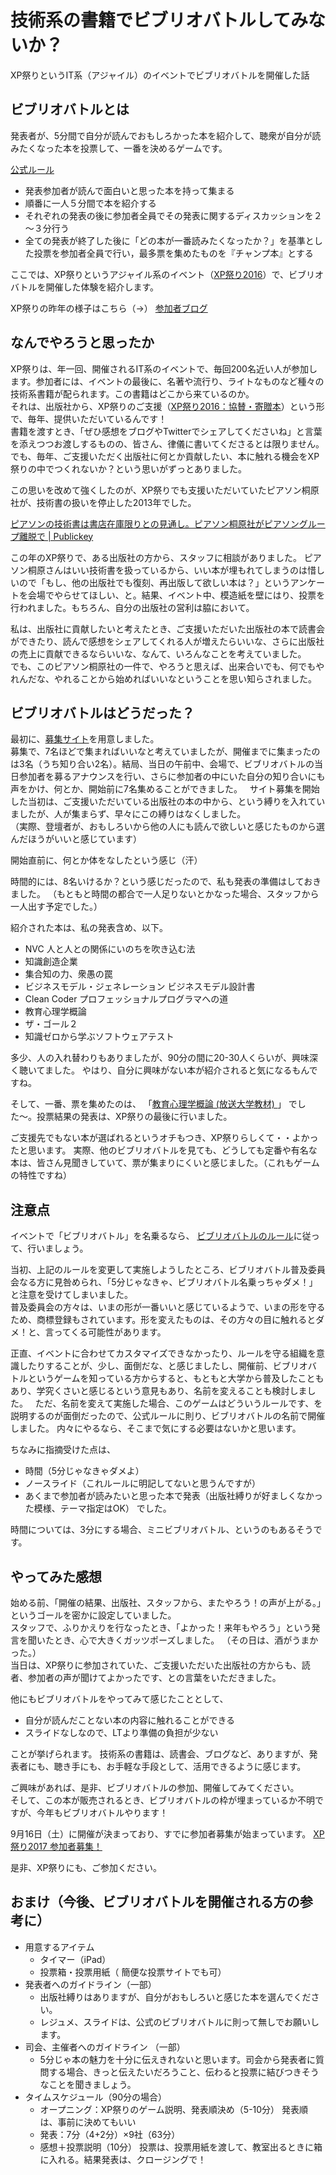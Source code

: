 # 技術系の書籍でビブリオバトルしてみないか？

XP祭りというIT系（アジャイル）のイベントでビブリオバトルを開催した話

## ビブリオバトルとは

発表者が、5分間で自分が読んでおもしろかった本を紹介して、聴衆が自分が読みたくなった本を投票して、一番を決めるゲームです。

[公式ルール](http://www.bibliobattle.jp/)
- 発表参加者が読んで面白いと思った本を持って集まる
- 順番に一人５分間で本を紹介する
- それぞれの発表の後に参加者全員でその発表に関するディスカッションを２～３分行う
- 全ての発表が終了した後に「どの本が一番読みたくなったか？」を基準とした投票を参加者全員で行い，最多票を集めたものを『チャンプ本』とする

ここでは、XP祭りというアジャイル系のイベント（[XP祭り2016](http://xpjug.com/xp2016/)）で、ビブリオバトルを開催した体験を紹介します。

XP祭りの昨年の様子はこちら（→）
[参加者ブログ](https://anagileway.wordpress.com/2016/09/24/xp-festival-2016/)

## なんでやろうと思ったか

XP祭りは、年一回、開催されるIT系のイベントで、毎回200名近い人が参加します。参加者には、イベントの最後に、名著や流行り、ライトなものなど種々の技術系書籍が配られます。この書籍はどこから来ているのか。  
それは、出版社から、XP祭りのご支援（[XP祭り2016：協賛・寄贈本](http://xpjug.com/xp2016-sponsor-presentation/)）という形で、毎年、提供いただいているんです！  
書籍を渡すとき、「ぜひ感想をブログやTwitterでシェアしてくださいね」と言葉を添えつつお渡しするものの、皆さん、律儀に書いてくださるとは限りません。でも、毎年、ご支援いただく出版社に何とか貢献したい、本に触れる機会をXP祭りの中でつくれないか？という思いがずっとありました。

この思いを改めて強くしたのが、XP祭りでも支援いただいていたピアソン桐原社が、技術書の扱いを停止した2013年でした。

[ピアソンの技術書は書店在庫限りとの見通し。ピアソン桐原社がピアソングループ離脱で | Publickey](http://www.publickey1.jp/blog/13/post_233.html)

この年のXP祭りで、ある出版社の方から、スタッフに相談がありました。 
ピアソン桐原さんはいい技術書を扱っているから、いい本が埋もれてしまうのは惜しいので「もし、他の出版社でも復刻、再出版して欲しい本は？」というアンケートを会場でやらせてほしい、と。結果、イベント中、模造紙を壁にはり、投票を行われました。もちろん、自分の出版社の営利は脇において。

私は、出版社に貢献したいと考えたとき、ご支援いただいた出版社の本で読書会ができたり、読んで感想をシェアしてくれる人が増えたらいいな、さらに出版社の売上に貢献できるならいいな、なんて、いろんなことを考えていました。  
でも、このピアソン桐原社の一件で、やろうと思えば、出来合いでも、何でもやれんだな、やれることから始めればいいなということを思い知らされました。

## ビブリオバトルはどうだった？

最初に、[募集サイト](http://kokucheese.com/event/index/413140/)を用意しました。  
募集で、7名ほどで集まればいいなと考えていましたが、開催までに集まったのは3名（うち知り合い2名）。結局、当日の午前中、会場で、ビブリオバトルの当日参加者を募るアナウンスを行い、さらに参加者の中にいた自分の知り合いにも声をかけ、何とか、開始前に7名集めることができました。  
サイト募集を開始した当初は、ご支援いただいている出版社の本の中から、という縛りを入れていましたが、人が集まらず、早々にこの縛りはなくしました。  
（実際、登壇者が、おもしろいから他の人にも読んで欲しいと感じたものから選んだほうがいいと感じています）

開始直前に、何とか体をなしたという感じ（汗）

時間的には、8名いけるか？という感じだったので、私も発表の準備はしておきました。
（もともと時間の都合で一人足りないとかなった場合、スタッフから一人出す予定でした。）

紹介された本は、私の発表含め、以下。
- NVC 人と人との関係にいのちを吹き込む法
- 知識創造企業
- 集合知の力、衆愚の罠
- ビジネスモデル・ジェネレーション ビジネスモデル設計書
- Clean Coder プロフェッショナルプログラマへの道
- 教育心理学概論
- ザ・ゴール２
- 知識ゼロから学ぶソフトウェアテスト

多少、人の入れ替わりもありましたが、90分の間に20-30人くらいが、興味深く聴いてました。
やはり、自分に興味がない本が紹介されると気になるもんですね。

そして、一番、票を集めたのは、
「[教育心理学概論 (放送大学教材) ](https://www.amazon.co.jp/dp/4595314647/)」
でした〜。投票結果の発表は、XP祭りの最後に行いました。

ご支援先でもない本が選ばれるというオチもつき、XP祭りらしくて・・よかったと思います。
実際、他のビブリオバトルを見ても、どうしても定番や有名な本は、皆さん見聞きしていて、票が集まりにくいと感じました。（これもゲームの特性ですね）

## 注意点

イベントで「ビブリオバトル」を名乗るなら、
[ビブリオバトルのルール](http://www.bibliobattle.jp)に従って、行いましょう。

当初、上記のルールを変更して実施しようしたところ、ビブリオバトル普及委員会なる方に見咎められ、「5分じゃなきゃ、ビブリオバトル名乗っちゃダメ！」と注意を受けてしまいました。  
普及委員会の方々は、いまの形が一番いいと感じているようで、いまの形を守るため、商標登録もされています。形を変えたものは、その方々の目に触れるとダメ！と、言ってくる可能性があります。 

正直、イベントに合わせてカスタマイズできなかったり、ルールを守る組織を意識したりすることが、少し、面倒だな、と感じましたし、開催前、ビブリオバトルというゲームを知っている方からすると、もともと大学から普及したこともあり、学究くさいと感じるという意見もあり、名前を変えることも検討しました。  
ただ、名前を変えて実施した場合、このゲームはどういうルールです、を説明するのが面倒だったので、公式ルールに則り、ビブリオバトルの名前で開催しました。
内々にやるなら、そこまで気にする必要はないかと思います。

ちなみに指摘受けた点は、
- 時間（5分じゃなきゃダメよ）
- ノースライド（これルールに明記してないと思うんですが）
- あくまで参加者が読みたいと思った本で発表（出版社縛りが好ましくなかった模様、テーマ指定はOK）
でした。

時間については、3分にする場合、ミニビブリオバトル、というのもあるそうです。

## やってみた感想

始める前、「開催の結果、出版社、スタッフから、またやろう！の声が上がる。」というゴールを密かに設定していました。  
スタッフで、ふりかえりを行なったとき、「よかった！来年もやろう」という発言を聞いたとき、心で大きくガッツポーズしました。 
（その日は、酒がうまかった。）  
当日は、XP祭りに参加されていた、ご支援いただいた出版社の方からも、読者、参加者の声が聞けてよかったです、との言葉をいただきました。

他にもビブリオバトルをやってみて感じたこととして、
- 自分が読んだことない本の内容に触れることができる
- スライドなしなので、LTより準備の負担が少ない

ことが挙げられます。
技術系の書籍は、読書会、ブログなど、ありますが、発表者にも、聴き手にも、お手軽な手段として、活用できるように感じます。

ご興味があれば、是非、ビブリオバトルの参加、開催してみてください。  
そして、この本が販売されるとき、ビブリオバトルの枠が埋まっているか不明ですが、今年もビブリオバトルやります！  

9月16日（土）に開催が決まっており、すでに参加者募集が始まっています。
[XP祭り2017 参加者募集！](http://kokucheese.com/event/index/480752/)

是非、XP祭りにも、ご参加ください。

## おまけ（今後、ビブリオバトルを開催される方の参考に）

- 用意するアイテム
  - タイマー（iPad）
  - 投票箱・投票用紙（ 簡便な投票サイトでも可）
- 発表者へのガイドライン（一部）
  - 出版社縛りはありますが、自分がおもしろいと感じた本を選んでください。
  - レジュメ、スライドは、公式のビブリオバトルに則って無しでお願いします。
- 司会、主催者へのガイドライン （一部）
  - 5分じゃ本の魅力を十分に伝えきれないと思います。司会から発表者に質問する場合、きっと伝えたいだろうこと、伝わると投票に結びつきそうなことを聞きましょう。
- タイムスケジュール（90分の場合）
  - オープニング：XP祭りのゲーム説明、発表順決め（5-10分）
発表順は、事前に決めてもいい
  - 発表：7分（4+2分）×9社（63分）
  - 感想＋投票説明（10分）
投票は、投票用紙を渡して、教室出るときに箱に入れる。結果発表は、クロージングで！
